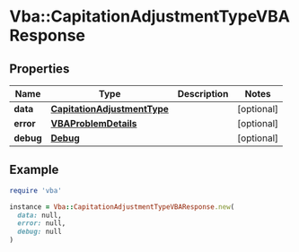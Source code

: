 # Vba::CapitationAdjustmentTypeVBAResponse

## Properties

| Name | Type | Description | Notes |
| ---- | ---- | ----------- | ----- |
| **data** | [**CapitationAdjustmentType**](CapitationAdjustmentType.md) |  | [optional] |
| **error** | [**VBAProblemDetails**](VBAProblemDetails.md) |  | [optional] |
| **debug** | [**Debug**](Debug.md) |  | [optional] |

## Example

```ruby
require 'vba'

instance = Vba::CapitationAdjustmentTypeVBAResponse.new(
  data: null,
  error: null,
  debug: null
)
```

